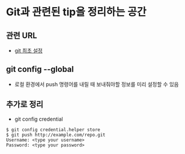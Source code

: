 # Git과 관련된 tip을 정리하는 공간

## 관련 URL
- [git 최초 설정](https://git-scm.com/book/ko/v1/%EC%8B%9C%EC%9E%91%ED%95%98%EA%B8%B0-Git-%EC%B5%9C%EC%B4%88-%EC%84%A4%EC%A0%95)

## git config --global
- 로컬 환경에서 push 명령어를 내릴 때 보내줘야할 정보를 미리 설정할 수 있음

## 추가로 정리
- git config credential

```
$ git config credential.helper store
$ git push http://example.com/repo.git
Username: <type your username>
Password: <type your password>
```